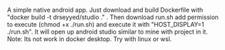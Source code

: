 A simple native android app.
Just download and build Dockerfile with "docker build -t drseyyed/studio ." . 
Then download run.sh add permission to execute (chmod +x ./run.sh) and execute it with "HOST_DISPLAY=1 ./run.sh".
It will open up android studio similar to mine with project in it.
Note: Its not work in docker desktop. Try with linux or wsl.
